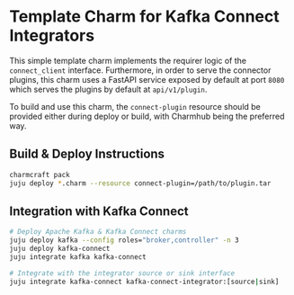 # Template Charm for Kafka Connect Integrators

This simple template charm implements the requirer logic of the `connect_client` interface. Furthermore, in order to serve the connector plugins, this charm uses a FastAPI service exposed by default at port `8080` which serves the plugins by default at `api/v1/plugin`.

To build and use this charm, the `connect-plugin` resource should be provided either during deploy or build, with Charmhub being the preferred way.

## Build & Deploy Instructions

```bash
charmcraft pack
juju deploy *.charm --resource connect-plugin=/path/to/plugin.tar
```

## Integration with Kafka Connect

```bash
# Deploy Apache Kafka & Kafka Connect charms
juju deploy kafka --config roles="broker,controller" -n 3
juju deploy kafka-connect 
juju integrate kafka kafka-connect

# Integrate with the integrator source or sink interface
juju integrate kafka-connect kafka-connect-integrator:[source|sink]
```
